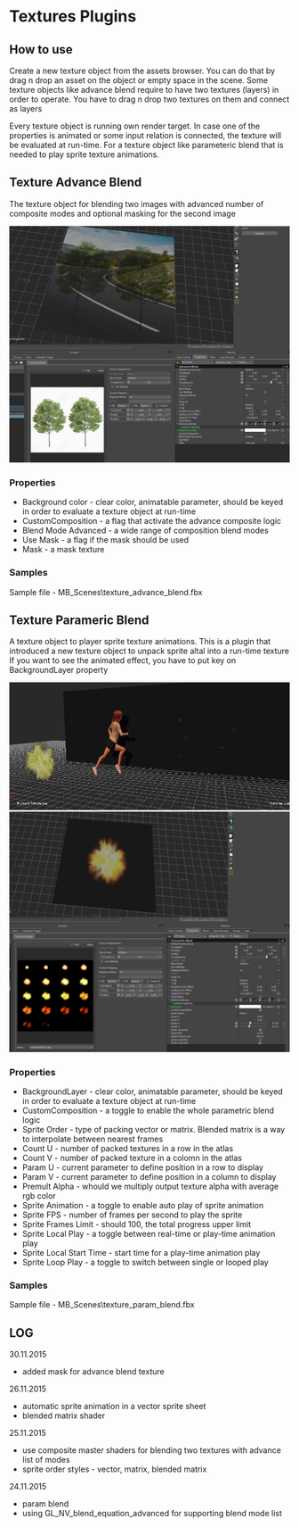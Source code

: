 # Textures Plugins

## How to use

Create a new texture object from the assets browser. You can do that by drag n drop an asset on the object or empty space in the scene. Some texture objects like advance blend require to have two textures (layers) in order to operate. You have to drag n drop two textures on them and connect as layers

Every texture object is running own render target. In case one of the properties is animated or some input relation is connected, the texture will be evaluated at run-time. For a texture object like parameteric blend that is needed to play sprite texture animations.

## Texture Advance Blend

The texture object for blending two images with advanced number of composite modes and optional masking for the second image

![textureAdvanceBlend](../../plugins/texture_advance_blend.jpg)

### Properties

* Background color - clear color, animatable parameter, should be keyed in order to evaluate a texture object at run-time
* CustomComposition - a flag that activate the advance composite logic
* Blend Mode Advanced - a wide range of composition blend modes
* Use Mask - a flag if the mask should be used
* Mask - a mask texture

### Samples

Sample file - MB\_Scenes\texture\_advance\_blend.fbx

## Texture Parameric Blend

A texture object to player sprite texture animations. This is a plugin that introduced a new texture object to unpack sprite altal into a run-time texture If you want to see the animated effect, you have to put key on BackgroundLayer property

![textureParamBlend2](../../plugins/texture_param_blend_2.jpg) ![textureParamBlend](../../plugins/texture_param_blend.jpg)

### Properties

* BackgroundLayer - clear color, animatable parameter, should be keyed in order to evaluate a texture object at run-time
* CustomComposition - a toggle to enable the whole parametric blend logic
* Sprite Order - type of packing vector or matrix. Blended matrix is a way to interpolate between nearest frames
* Count U - number of packed textures in a row in the atlas
* Count V - number of packed texture in a colomn in the atlas
* Param U - current parameter to define position in a row to display
* Param V - current parameter to define position in a column to display
* Premult Alpha - whould we multiply output texture alpha with average rgb color
* Sprite Animation - a toggle to enable auto play of sprite animation
* Sprite FPS - number of frames per second to play the sprite
* Sprite Frames Limit - should 100, the total progress upper limit
* Sprite Local Play - a toggle between real-time or play-time animation play
* Sprite Local Start Time - start time for a play-time animation play
* Sprite Loop Play - a toggle to switch between single or looped play

### Samples

Sample file - MB\_Scenes\texture\_param\_blend.fbx

## LOG

30.11.2015

* added mask for advance blend texture

26.11.2015

* automatic sprite animation in a vector sprite sheet
* blended matrix shader

25.11.2015

* use composite master shaders for blending two textures with advance list of modes
* sprite order styles - vector, matrix, blended matrix

24.11.2015

* param blend
* using GL\_NV\_blend\_equation\_advanced for supporting blend mode list
